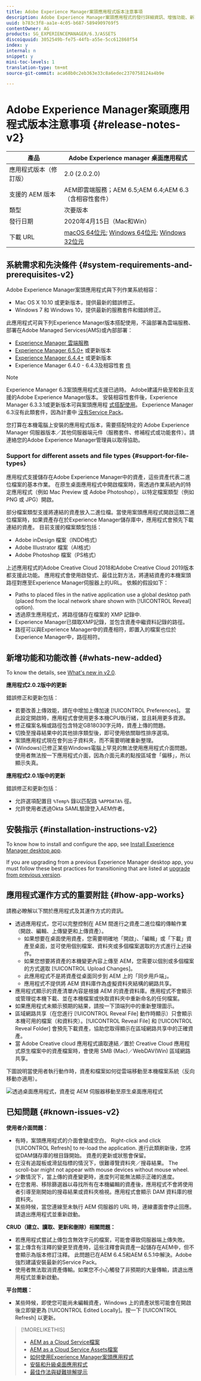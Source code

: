 ```yaml
---
title: Adobe Experience Manager案頭應用程式版本注意事項
description: Adobe Experience Manager案頭應用程式的發行詳細資訊、增強功能、新功能、相容性和下載連結。
uuid: b783c3f8-aa1e-4c05-b687-5894909769f5
contentOwner: AG
products: SG_EXPERIENCEMANAGER/6.3/ASSETS
discoiquuid: 3052549b-fe75-44fb-a55e-5cc612868f54
index: y
internal: n
snippet: y
mini-toc-levels: 1
translation-type: tm+mt
source-git-commit: aca68b0c2eb363e33c8a6edec2370758124a4b9e

---
```



# Adobe Experience Manager案頭應用程式版本注意事項 {#release-notes-v2}

| 產品 | Adobe Experience manager 桌面應用程式 |
|----|----|
| 應用程式版本（修訂版） | 2.0 (2.0.2.0) |
| 支援的 AEM 版本 | AEM即雲端服務；AEM 6.5;AEM 6.4;AEM 6.3（含相容性套件） |
| 類型 | 次要版本 |
| 發行日期 | 2020年4月15日（Mac和Win） |
| 下載 URL | [macOS 64位元](https://download.macromedia.com/aem-assets-companion-app/aem-desktop-osx-2.0.2.0.dmg); [Windows 64位元](https://download.macromedia.com/aem-assets-companion-app/aem-desktop-win64-2.0.2.0.exe); [Windows 32位元](https://download.macromedia.com/aem-assets-companion-app/aem-desktop-win32-2.0.2.0.exe) |

## 系統需求和先決條件 {#system-requirements-and-prerequisites-v2}

Adobe Experience Manager案頭應用程式與下列作業系統相容：

* Mac OS X 10.10 或更新版本，提供最新的錯誤修正。
* Windows 7 和 Windows 10，提供最新的服務套件和錯誤修正。

此應用程式可與下列Experience Manager版本搭配使用，不論部署為雲端服務、部署在Adobe Managed Services(AMS)或內部部署：

* [Experience Manager 雲端服務](https://docs.adobe.com/content/help/zh-Hant/experience-manager-cloud-service/release-notes/home.html)
* [Experience Manager 6.5.0+](https://docs.adobe.com/content/help/en/experience-manager-65/release-notes/release-notes.html) 或更新版本
* [Experience Manager 6.4.4+](https://docs.adobe.com/content/help/en/experience-manager-64/release-notes/release-notes.html) 或更新版本
* Experience Manager 6.4.0 - 6.4.3及相容性套 [件](https://www.adobeaemcloud.com/content/marketplace/marketplaceProxy.html?packagePath=/content/companies/public/adobe/packages/cq640/featurepack/adobe-asset-link-support)

>[!NOTE]
>
>Experience Manager 6.3案頭應用程式支援已過時。 Adobe建議升級至較新且支援的Adobe Experience Manager版本。
>安裝相容性套件後，Experience Manager 6.3.3.1或更新版本可與案頭應用程 [式搭配使用](https://www.adobeaemcloud.com/content/marketplace/marketplaceProxy.html?packagePath=/content/companies/public/adobe/packages/cq640/featurepack/adobe-asset-link-support)。 Experience Manager 6.3沒有此類套件，因為計畫中 [沒有Service Pack](https://helpx.adobe.com/tw/experience-manager/maintenance-releases-roadmap.html)。

您打算在本機電腦上安裝的應用程式版本，需要搭配特定的 Adobe Experience Manager 伺服器版本／其他伺服器端元件（服務套件、修補程式或功能套件）。請連絡您的Adobe Experience Manager管理員以取得協助。

### Support for different assets and file types {#support-for-file-types}

應用程式支援儲存在Adobe Experience Manager中的資產，這些資產代表二進位檔案的基本作業。 在原生桌面應用程式中開啟檔案時，需透過作業系統內的特定應用程式（例如 Mac Preview 或 Adobe Photoshop），以特定檔案類型（例如 PNG 或 JPG）開啟。

部分檔案類型支援將連結的資產放入二進位檔。當使用案頭應用程式開啟這類二進位檔案時，如果資產存在於Experience Manager儲存庫中，應用程式會預先下載連結的資產。 目前支援的檔案類型包括：

* Adobe inDesign 檔案（INDD格式）
* Adobe Illustrator 檔案（AI格式）
* Adobe Photoshop 檔案（PS格式）

上述應用程式的Adobe Creative Cloud 2018和Adobe Creative Cloud 2019版本都支援此功能。 應用程式會使用啟發式、最佳比對方法，將連結資產的本機案頭路徑對應至Experience Manager伺服器上的URL。 依賴的假設如下：

* Paths to placed files in the native application use a global desktop path (placed from the local network share shown with [!UICONTROL Reveal] option).
* 透過原生應用程式，將路徑儲存在檔案的 XMP 記錄中.
* Experience Manager已擷取XMP記錄，並包含資產中繼資料記錄的路徑。
* 路徑可以與Experience Manager中的資產相符，即置入的檔案也位於Experience Manager中，路徑相符。

## 新增功能和功能改善 {#whats-new-added}

To know the details, see [What&#39;s new in v2.0](introduction.md#whats-new-v2).

**應用程式2.0.2版中的更新**

錯誤修正和更新包括：

* 若要改善上傳效能，請在中增加上傳加速 [!UICONTROL Preferences]。 當此設定開啟時，應用程式會使用更多本機CPU執行緒，並且耗用更多資源。
* 修正檔案名稱或路徑包含特定GB18030字元時，資產上傳的問題。 <!-- CQ-4283494 -->
* 切換至搜尋結果中的其他排序類型後，即可使用依關聯性排序選項。 <!-- CQ-4286874 -->
* 案頭應用程式現在會列出子資料夾，而不需要明確重新整理。 <!-- CQ-4285711 -->
* (Windows)已修正某些Windows電腦上罕見的無法使用應用程式介面問題。 使用者無法按一下應用程式介面，因為介面元素的點按區域會「偏移」，所以顯示失真。 <!-- CQ-4280785 -->

**應用程式2.0.1版中的更新**

錯誤修正和更新包括：

* 允許選項配置目 `%Temp%` 錄以匹配路 `%APPDATA%` 徑。 <!-- CQ-4282665 -->
* 允許使用者透過Okta SAML驗證登入AEM作者。 <!-- CQ-4278134 -->

## 安裝指示 {#installation-instructions-v2}

To know how to install and configure the app, see [Install Experience Manager desktop app](install-upgrade.md).

If you are upgrading from a previous Experience Manager desktop app, you must follow these best practices for transitioning that are listed at [upgrade from previous version](install-upgrade.md#upgrade-from-previous-version).

## 應用程式運作方式的重要附註 {#how-app-works}

請務必瞭解以下關於應用程式及其運作方式的資訊。

* 透過應用程式，您可以完整控制在 AEM 間進行之資產二進位檔的傳輸作業（開啟、編輯、上傳變更和上傳資產）。
   * 如果想要在桌面使用資產，您需要明確地「開啟」、「編輯」或「下載」資產至桌面，並可使用個別檔案、資料夾或多個檔案選取的方式進行上述操作。
   * 如果您想要將資產的本機變更內容上傳至 AEM，您需要以個別或多個檔案的方式選取 [!UICONTROL Upload Changes]。
   * 此應用程式不是將資產從桌面同步到 AEM 上的「同步用戶端」。
   * 應用程式不提供將 AEM 資料庫作為虛擬資料夾結構的網路共享。
* 應用程式顯示的資產清單內容是根據 AEM 的資產資料庫。應用程式不會顯示或管理從本機下載、並在本機檔案或快取資料夾中重新命名的任何檔案。
* 如果應用程式未顯示預期的結果，請按一下頂端列中的重新整理圖示。
* 區域網路共享（在您進行 [!UICONTROL Reveal File] 動作時顯示）只會顯示本機可用的檔案（和資料夾）。[!UICONTROL Reveal File] 和 [!UICONTROL Reveal Folder] 會預先下載資產，協助您取得顯示在區域網路共享中的正確資產。
* 當 Adobe Creative cloud 應用程式讀取連結／置於 Creative Cloud 應用程式原生檔案中的資產檔案時，會使用 SMB (Mac)／WebDAV(Win) 區域網路共享。

下圖說明當使用者執行動作時，資產和檔案如何從雲端移動至本機檔案系統（反向移動亦適用）。

![透過桌面應用程式，資產從 AEM 伺服器移動至原生桌面應用程式](assets/da20_flow_diagram.png)

## 已知問題 {#known-issues-v2}

**使用者介面問題：**

* 有時，案頭應用程式的介面會變成空白。 Right-click and click [!UICONTROL Refresh] to re-load the application. 進行此類刷新後，您將從DAM儲存庫的根目錄開始。 資產的更新或狀態會保留。 <!-- CQ-4270267 -->
* 在沒有追蹤板或滑鼠指標的情況下，很難導覽資料夾／搜尋結果。 The scroll-bar might not appear with mouse devices without mouse wheel. <!-- CQ-4269947 -->
* 少數情況下，當上傳的資產變更時，進度列可能無法顯示正確的進度。
* 在您套用、移除篩選器以尋找所有在本機編輯的資產後，應用程式不會將使用者引導至剛開始的搜尋結果或資料夾檢視。應用程式會顯示 DAM 資料庫的根資料夾。
* 某些時候，當您連線至未執行 AEM 伺服器的 URL 時，連線畫面會停止回應。請退出應用程式並重新啟動。

**CRUD（建立、讀取、更新和刪除）相關問題：**

* 若應用程式嘗試上傳包含無效字元的檔案，可能會導致伺服器端上傳失敗。<!-- CQ-4273652 -->
* 當上傳含有注釋的變更至資產時，這些注釋會與資產一起儲存在AEM中，但不會顯示為版本修訂注釋。 此問題已在AEM 6.4.5和AEM 6.5.1中解決。Adobe強烈建議安裝最新的Service Pack。 <!-- CQ-4268990 -->
* 使用者無法取消資產傳輸。如果您不小心觸發了非預期的大量傳輸，請退出應用程式並重新啟動。<!-- CQ-4278940 -->

**平台問題：**

* 某些時候，即使您可能尚未編輯資產，Windows 上的資產狀態可能會在開啟後立即變更為 [!UICONTROL Edited Locally]。按一下 [!UICONTROL Refresh] 以更新。

>[!MORELIKETHIS]
>
>* [AEM as a Cloud Service檔案](https://docs.adobe.com/content/help/en/experience-manager-cloud-service/landing/home.html)
>* [AEM as a Cloud Service Assets檔案](https://docs.adobe.com/content/help/zh-Hant/experience-manager-cloud-service/assets/home.html)
>* [如何使用Experience Manager案頭應用程式](using.md)
>* [安裝和升級桌面應用程式](install-upgrade.md)
>* [最佳作法與疑難排解提示](troubleshoot.md)

